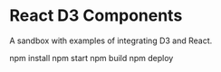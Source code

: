# React D3 Components

A sandbox with examples of integrating D3 and React.

  npm install
  npm start
  npm build
  npm deploy
